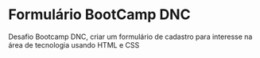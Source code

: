 # Formulário BootCamp DNC

Desafio Bootcamp DNC, criar um formulário de cadastro para interesse na área de tecnologia usando HTML e CSS
